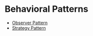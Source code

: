 # Behavioral Patterns

- [Observer Pattern](/module-6/behavioral-patterns/observer)
- [Strategy Pattern](/module-6/behavioral-patterns/strategy)
